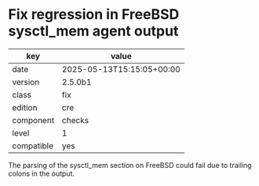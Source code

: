 [//]: # (werk v2)
# Fix regression in FreeBSD sysctl_mem agent output

key        | value
---------- | ---
date       | 2025-05-13T15:15:05+00:00
version    | 2.5.0b1
class      | fix
edition    | cre
component  | checks
level      | 1
compatible | yes

The parsing of the sysctl_mem section on FreeBSD could fail due to trailing colons in the output.
